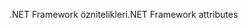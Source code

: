 <span data-ttu-id="7d503-101">.NET Framework öznitelikleri</span><span class="sxs-lookup"><span data-stu-id="7d503-101">.NET Framework attributes</span></span>